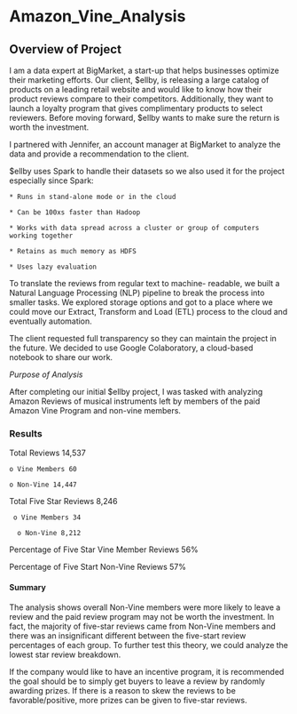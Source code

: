 # **Amazon_Vine_Analysis**

## **Overview of Project**

I am a data expert at BigMarket, a start-up that helps businesses optimize their marketing efforts. Our client, $ellby, is releasing a large catalog of products on a leading retail website and would like to know how their product reviews compare to their competitors. Additionally, they want to launch a loyalty program that gives complimentary products to select reviewers. Before moving forward, $ellby wants to make sure the return is worth the investment.

I partnered with Jennifer, an account manager at BigMarket to analyze the data and provide a recommendation to the client.

$ellby uses Spark to handle their datasets so we also used it for the project especially since Spark:

    * Runs in stand-alone mode or in the cloud

    * Can be 100xs faster than Hadoop

    * Works with data spread across a cluster or group of computers working together

    * Retains as much memory as HDFS

    * Uses lazy evaluation

To translate the reviews from regular text to machine- readable, we built a Natural Language Processing (NLP) pipeline to break the process into smaller tasks. We explored storage options and got to a place where we could move our Extract, Transform and Load (ETL) process to the cloud and eventually automation.

The client requested full transparency so they can maintain the project in the future. We decided to use Google Colaboratory, a cloud-based notebook to share our work.

*Purpose of Analysis*

After completing our initial $ellby project, I was tasked with analyzing Amazon Reviews of musical instruments left by members of the paid Amazon Vine Program and non-vine members.

### **Results**

Total Reviews 14,537

    o Vine Members 60

    o Non-Vine 14,447

Total Five Star Reviews 8,246

     o Vine Members 34

      o Non-Vine 8,212

Percentage of Five Star Vine Member Reviews 56%

Percentage of Five Start Non-Vine Reviews 57%

#### **Summary**

The analysis shows overall Non-Vine members were more likely to leave a review and the paid review program may not be worth the investment. In fact, the majority of five-star reviews came from Non-Vine members and there was an insignificant different between the five-start review percentages of each group. To further test this theory, we could analyze the lowest star review breakdown. 

If the company would like to have an incentive program, it is recommended the goal should be to simply get buyers to leave a review by randomly awarding prizes. If there is a reason to skew the reviews to be favorable/positive, more prizes can be given to five-star reviews. 

